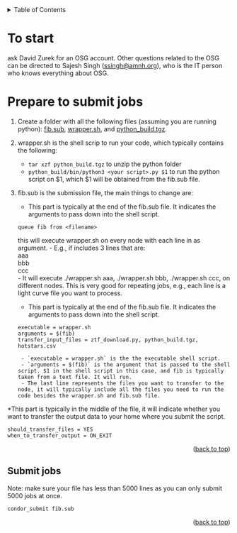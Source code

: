 <!-- TABLE OF CONTENTS -->
<details>
  <summary>Table of Contents</summary>
  <ol>
    <li><a href="#to-start">To start</a></li>
    <li><a href="#prepare">Prepare to submit jobs</a></li>
    <li><a href="#submit-jobs">Submit jobs</a></li>
    <li><a href="#cheat-sheet">Cheat sheet</a></li>
    <li><a href="#citation">To cite OSG</a></li>
  </ol>
</details>


<!-- To start -->
# To start
ask David Zurek for an OSG account. Other questions related to the OSG can be directed to Sajesh Singh (ssingh@amnh.org), who is the IT person who knows everything about OSG. 

<!-- Prepare to submit jobs -->
# Prepare to submit jobs
1. Create a folder with all the following files (assuming you are running python): [fib.sub](https://github.com/lyx12311/osg_tutorial/blob/main/fib.sub), [wrapper.sh](https://github.com/lyx12311/osg_tutorial/blob/main/wrapper.sh), and [python_build.tgz](https://zenodo.org/record/7324844/files/python_build.tgz?download=1).
 
2. wrapper.sh is the shell scrip to run your code, which typically contains the following:
	- `tar xzf python_build.tgz` to unzip the python folder
	- `python_build/bin/python3 <your script>.py $1` to run the python script on $1, which $1 will be obtained from the fib.sub file.

3. fib.sub is the submission file, the main things to change are: 
	- This part is typically at the end of the fib.sub file. It indicates the arguments to pass down into the shell script.
	```
	queue fib from <filename>
	```
	this will execute wrapper.sh on every node with each line in <filename> as argument. 
		- E.g., if <filename> includes 3 lines that are:<br />
			aaa<br />
			bbb<br />
			ccc<br />
		- It will execute ./wrapper.sh aaa,  ./wrapper.sh bbb, ./wrapper.sh ccc, on different nodes. This is very good for repeating jobs, e.g., each line is a light curve file you want to process.  

	- This part is typically at the end of the fib.sub file. It indicates the arguments to pass down into the shell script.
	```
	executable = wrapper.sh
	arguments = $(fib)
	transfer_input_files = ztf_download.py, python_build.tgz, hotstars.csv
	```

		- `executable = wrapper.sh` is the the executable shell script. 
		- `arguments = $(fib)` is the argument that is passed to the shell script. $1 in the shell script in this case, and fib is typically taken from a text file. It will run.
		- The last line represents the files you want to transfer to the node, it will typically include all the files you need to run the code besides the wrapper.sh and fib.sub file.

*This part is typically in the middle of the file, it will indicate whether you want to transfer the output data to your home where you submit the script. 
```
should_transfer_files = YES
when_to_transfer_output = ON_EXIT
```

<p align="right">(<a href="#readme-top">back to top</a>)</p>




<!-- Submit jobs -->
## Submit jobs
Note: make sure your file has less than 5000 lines as you can only submit 5000 jobs at once.
```
condor_submit fib.sub 
```




<p align="right">(<a href="#readme-top">back to top</a>)</p>



